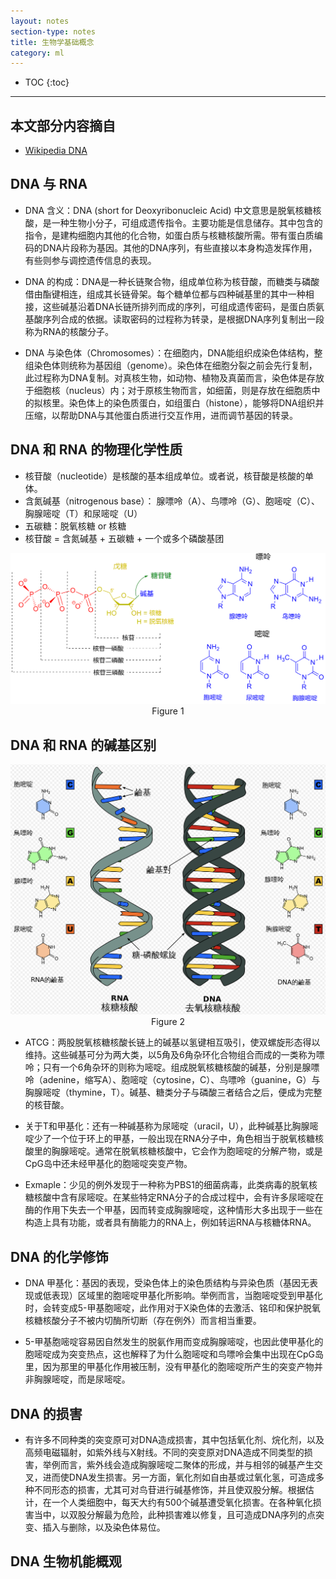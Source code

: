 ```yaml
---
layout: notes
section-type: notes
title: 生物学基础概念
category: ml
---
```


* TOC
{:toc}
---

## 本文部分内容摘自
* [Wikipedia DNA](https://zh.wikipedia.org/zh-cn/%E8%84%B1%E6%B0%A7%E6%A0%B8%E7%B3%96%E6%A0%B8%E9%85%B8)

## DNA 与 RNA

* DNA 含义：DNA (short for Deoxyribonucleic Acid) 中文意思是脱氧核糖核酸，是一种生物小分子，可组成遗传指令。主要功能是信息储存。其中包含的指令，是建构细胞内其他的化合物，如蛋白质与核糖核酸所需。带有蛋白质编码的DNA片段称为基因。其他的DNA序列，有些直接以本身构造发挥作用，有些则参与调控遗传信息的表现。 

* DNA 的构成：DNA是一种长链聚合物，组成单位称为核苷酸，而糖类与磷酸借由酯键相连，组成其长链骨架。每个糖单位都与四种碱基里的其中一种相接，这些碱基沿着DNA长链所排列而成的序列，可组成遗传密码，是蛋白质氨基酸序列合成的依据。读取密码的过程称为转录，是根据DNA序列复制出一段称为RNA的核酸分子。

* DNA 与染色体（Chromosomes）：在细胞内，DNA能组织成染色体结构，整组染色体则统称为基因组（genome）。染色体在细胞分裂之前会先行复制，此过程称为DNA复制。对真核生物，如动物、植物及真菌而言，染色体是存放于细胞核（nucleus）内；对于原核生物而言，如细菌，则是存放在细胞质中的拟核里。染色体上的染色质蛋白，如组蛋白（histone），能够将DNA组织并压缩，以帮助DNA与其他蛋白质进行交互作用，进而调节基因的转录。 

## DNA 和 RNA 的物理化学性质
* 核苷酸（nucleotide）是核酸的基本组成单位。或者说，核苷酸是核酸的单体。
* 含氮碱基（nitrogenous base）： 腺嘌呤（A）、鸟嘌呤（G）、胞嘧啶（C）、胸腺嘧啶（T）和尿嘧啶（U）
* 五碳糖：脱氧核糖 or 核糖
* 核苷酸 = 含氮碱基 + 五碳糖 + 一个或多个磷酸基团

<center>
<img src="./pictures/019.png">
Figure 1
</center>



## DNA 和 RNA 的碱基区别
<center>
<img src="./pictures/018.png">
Figure 2
</center>

* ATCG：两股脱氧核糖核酸长链上的碱基以氢键相互吸引，使双螺旋形态得以维持。这些碱基可分为两大类，以5角及6角杂环化合物组合而成的一类称为嘌呤；只有一个6角杂环的则称为嘧啶。组成脱氧核糖核酸的碱基，分别是腺嘌呤（adenine，缩写A）、胞嘧啶（cytosine，C）、鸟嘌呤（guanine，G）与胸腺嘧啶（thymine，T）。碱基、糖类分子与磷酸三者结合之后，便成为完整的核苷酸。

* 关于T和甲基化：还有一种碱基称为尿嘧啶（uracil，U），此种碱基比胸腺嘧啶少了一个位于环上的甲基，一般出现在RNA分子中，角色相当于脱氧核糖核酸里的胸腺嘧啶。通常在脱氧核糖核酸中，它会作为胞嘧啶的分解产物，或是CpG岛中还未经甲基化的胞嘧啶突变产物。

* Exmaple：少见的例外发现于一种称为PBS1的细菌病毒，此类病毒的脱氧核糖核酸中含有尿嘧啶。在某些特定RNA分子的合成过程中，会有许多尿嘧啶在酶的作用下失去一个甲基，因而转变成胸腺嘧啶，这种情形大多出现于一些在构造上具有功能，或者具有酶能力的RNA上，例如转运RNA与核糖体RNA。 

## DNA 的化学修饰
* DNA 甲基化：基因的表现，受染色体上的染色质结构与异染色质（基因无表现或低表现）区域里的胞嘧啶甲基化所影响。举例而言，当胞嘧啶受到甲基化时，会转变成5-甲基胞嘧啶，此作用对于X染色体的去激活、铭印和保护脱氧核糖核酸分子不被内切酶所切断（存在例外）而言相当重要。

* 5-甲基胞嘧啶容易因自然发生的脱氨作用而变成胸腺嘧啶，也因此使甲基化的胞嘧啶成为突变热点，这也解释了为什么胞嘧啶和鸟嘌呤会集中出现在CpG岛里，因为那里的甲基化作用被压制，没有甲基化的胞嘧啶所产生的突变产物并非胸腺嘧啶，而是尿嘧啶。

## DNA 的损害
* 有许多不同种类的突变原可对DNA造成损害，其中包括氧化剂、烷化剂，以及高频电磁辐射，如紫外线与X射线。不同的突变原对DNA造成不同类型的损害，举例而言，紫外线会造成胸腺嘧啶二聚体的形成，并与相邻的碱基产生交叉，进而使DNA发生损害。另一方面，氧化剂如自由基或过氧化氢，可造成多种不同形态的损害，尤其可对鸟苷进行碱基修饰，并且使双股分解。根据估计，在一个人类细胞中，每天大约有500个碱基遭受氧化损害。在各种氧化损害当中，以双股分解最为危险，此种损害难以修复，且可造成DNA序列的点突变、插入与删除，以及染色体易位。 

## DNA 生物机能概观
